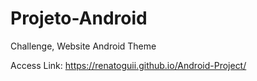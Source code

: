 # Projeto-Android
 <p>Challenge, Website Android Theme<p>

<p>Access Link: <a href="https://renatoguii.github.io/Projeto-Android/">https://renatoguii.github.io/Android-Project/
